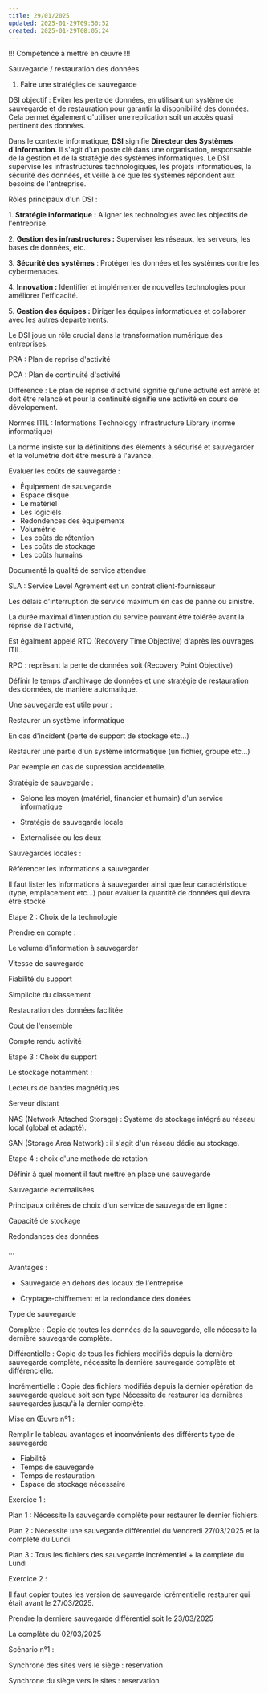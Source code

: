 ```yaml
---
title: 29/01/2025
updated: 2025-01-29T09:50:52
created: 2025-01-29T08:05:24
---
```


!!! Compétence à mettre en œuvre !!!

Sauvegarde / restauration des données

1.  Faire une stratégies de sauvegarde

DSI objectif : Eviter les perte de données, en utilisant un système de sauvegarde et de restauration pour garantir la disponibilité des données. Cela permet également d'utiliser une replication soit un accès quasi pertinent des données.

Dans le contexte informatique, **DSI** signifie **Directeur des Systèmes d'Information**. Il s'agit d'un poste clé dans une organisation, responsable de la gestion et de la stratégie des systèmes informatiques. Le DSI supervise les infrastructures technologiques, les projets informatiques, la sécurité des données, et veille à ce que les systèmes répondent aux besoins de l'entreprise.

Rôles principaux d'un DSI :

1\. **Stratégie informatique :** Aligner les technologies avec les objectifs de l'entreprise.

2\. **Gestion des infrastructures :** Superviser les réseaux, les serveurs, les bases de données, etc.

3\. **Sécurité des systèmes** : Protéger les données et les systèmes contre les cybermenaces.

4\. **Innovation :** Identifier et implémenter de nouvelles technologies pour améliorer l'efficacité.

5\. **Gestion des équipes :** Diriger les équipes informatiques et collaborer avec les autres départements.

Le DSI joue un rôle crucial dans la transformation numérique des entreprises.

PRA : Plan de reprise d'activité

PCA : Plan de continuité d'activité

Différence : Le plan de reprise d'activité signifie qu'une activité est arrêté et doit être relancé et pour la continuité signifie une activité en cours de dévelopement.

Normes ITIL : Informations Technology Infrastructure Library (norme informatique)

La norme insiste sur la définitions des éléments à sécurisé et sauvegarder et la volumétrie doit être mesuré à l'avance.

Evaluer les coûts de sauvegarde :

- Équipement de sauvegarde
- Espace disque
- Le matériel
- Les logiciels
- Redondences des équipements
- Volumétrie
- Les coûts de rétention
- Les coûts de stockage
- Les coûts humains

Documenté la qualité de service attendue

SLA : Service Level Agrement est un contrat client-fournisseur

Les délais d'interruption de service maximum en cas de panne ou sinistre.

La durée maximal d'interuption du service pouvant être tolérée avant la reprise de l'activité,

Est égalment appelé RTO (Recovery Time Objective) d'après les ouvrages ITIL.

RPO : reprèsant la perte de données soit (Recovery Point Objective)

Définir le temps d'archivage de données et une stratégie de restauration des données, de manière automatique.

Une sauvegarde est utile pour :

Restaurer un système informatique

En cas d'incident (perte de support de stockage etc…)

Restaurer une partie d'un système informatique (un fichier, groupe etc…)

Par exemple en cas de supression accidentelle.

Stratégie de sauvegarde :

- Selone les moyen (matériel, financier et humain) d'un service informatique

- Stratégie de sauvegarde locale

- Externalisée ou les deux

Sauvegardes locales :

Référencer les informations a sauvegarder

Il faut lister les informations à sauvegarder ainsi que leur caractéristique (type, emplacement etc…)
pour evaluer la quantité de données qui devra être stocké

Etape 2 : Choix de la technologie

Prendre en compte :

Le volume d'information à sauvegarder

Vitesse de sauvegarde

Fiabilité du support

Simplicité du classement

Restauration des données facilitée

Cout de l'ensemble

Compte rendu activité

Etape 3 : Choix du support

Le stockage notamment :

Lecteurs de bandes magnétiques

Serveur distant

NAS (Network Attached Storage) : Système de stockage intégré au réseau local (global et adapté).

SAN (Storage Area Network) : il s'agit d'un réseau dédie au stockage.

Etape 4 : choix d'une methode de rotation

Définir à quel moment il faut mettre en place une sauvegarde

Sauvegarde externalisées

Principaux critères de choix d'un service de sauvegarde en ligne :

Capacité de stockage

Redondances des données

…

Avantages :

- Sauvegarde en dehors des locaux de l'entreprise

- Cryptage-chiffrement et la redondance des donées

Type de sauvegarde

Complète : Copie de toutes les données de la sauvegarde, elle nécessite la dernière sauvegarde complète.

Différentielle : Copie de tous les fichiers modifiés depuis la dernière sauvegarde complète, nécessite la dernière sauvegarde complète et différencielle.

Incrémentielle : Copie des fichiers modifiés depuis la dernier opération de sauvegarde quelque soit son type
Nécessite de restaurer les dernières sauvegardes jusqu'à la dernier complète.

Mise en Œuvre n°1 :

Remplir le tableau avantages et inconvénients des différents type de sauvegarde

- Fiabilité
- Temps de sauvegarde
- Temps de restauration
- Espace de stockage nécessaire

Exercice 1 :

Plan 1 : Nécessite la sauvegarde complète pour restaurer le dernier fichiers.

Plan 2 : Nécessite une sauvegarde différentiel du Vendredi 27/03/2025 et la complète du Lundi

Plan 3 : Tous les fichiers des sauvegarde incrémentiel + la complète du Lundi

Exercice 2 :

Il faut copier toutes les version de sauvegarde icrémentielle restaurer qui était avant le 27/03/2025.

Prendre la dernière sauvegarde différentiel soit le 23/03/2025

La complète du 02/03/2025

Scénario n°1 :

Synchrone des sites vers le siège : reservation

Synchrone du siège vers le sites : reservation

